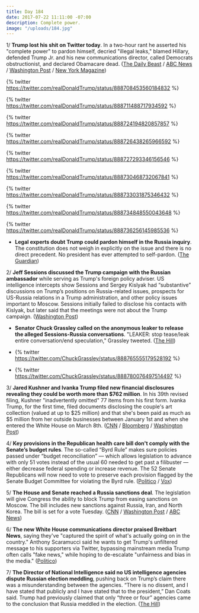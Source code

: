 ```yaml
---
title: Day 184
date: 2017-07-22 11:11:00 -07:00
description: Complete power.
image: "/uploads/184.jpg"
---
```


1/ **Trump lost his shit on Twitter today**. In a two-hour rant he asserted his "complete power" to pardon himself, decried "illegal leaks," blamed Hillary, defended Trump Jr. and his new communications director, called Democrats obstructionist, and declared Obamacare dead. ([The Daily Beast](http://www.thedailybeast.com/trump-loses-saturday-morning-cool-fires-off-multiple-tweets-in-long-rant) / [ABC News](http://abcnews.go.com/Politics/trump-twitter-tirade-blasts-leak-sessions-refers-presidential/story?id=48790289) / [Washington Post](https://www.washingtonpost.com/news/post-politics/wp/2017/07/22/trump-denounces-illegal-leaks-in-new-accounts-of-his-campaigns-contact-with-russia/) / [New York Magazine](http://nymag.com/daily/intelligencer/2017/07/trump-asserts-complete-pardon-power.html))

{% twitter https://twitter.com/realDonaldTrump/status/888708453560184832 %}

{% twitter https://twitter.com/realDonaldTrump/status/888711488717934592 %}

{% twitter https://twitter.com/realDonaldTrump/status/888724194820857857 %}

{% twitter https://twitter.com/realDonaldTrump/status/888726438265966592 %}

{% twitter https://twitter.com/realDonaldTrump/status/888727293346156546 %}

{% twitter https://twitter.com/realDonaldTrump/status/888730468732067841 %}

{% twitter https://twitter.com/realDonaldTrump/status/888733031875346432 %}

{% twitter https://twitter.com/realDonaldTrump/status/888734848550043648 %}

{% twitter https://twitter.com/realDonaldTrump/status/888736256145985536  %}

* **Legal experts doubt Trump could pardon himself in the Russia inquiry**. The constitution does not weigh in explicitly on the issue and there is no direct precedent. No president has ever attempted to self-pardon. ([The Guardian](https://www.theguardian.com/us-news/2017/jul/22/pardon-donald-trump-russia-investigation-legal-experts))

2/ **Jeff Sessions discussed the Trump campaign with the Russian ambassador** while serving as Trump's foreign policy adviser. US intelligence intercepts show Sessions and Sergey Kislyak had “substantive” discussions on Trump’s positions on Russia-related issues, prospects for US-Russia relations in a Trump administration, and other policy issues important to Moscow. Sessions initially failed to disclose his contacts with Kislyak, but later said that the meetings were not about the Trump campaign. ([Washington Post](https://www.washingtonpost.com/world/national-security/sessions-discussed-trump-campaign-related-matters-with-russian-ambassador-us-intelligence-intercepts-show/2017/07/21/3e704692-6e44-11e7-9c15-177740635e83_story.html))

* **Senator Chuck Grassley called on the anonymous leaker to release the alleged Sessions-Russia conversations**. "LEAKER: stop tease/leak entire conversation/end speculation," Grassley tweeted. ([The Hill](http://thehill.com/homenews/administration/343285-grassley-calls-on-leaker-to-release-sessions-conversation))

* {% twitter https://twitter.com/ChuckGrassley/status/888765555179528192 %}

* {% twitter https://twitter.com/ChuckGrassley/status/888780076497514497 %}

3/ **Jared Kushner and Ivanka Trump filed new financial disclosures revealing they could be worth more than $762 million**. In his 39th revised filing, Kushner "inadvertently omitted" 77 items from his first form. Ivanka Trump, for the first time, filed documents disclosing the couple's art collection (valued at up to $25 million) and that she's been paid as much as $5 million from her outside businesses between January 1st and when she entered the White House on March 8th. ([CNN](http://money.cnn.com/2017/07/21/news/jared-kushner-ivanka-trump-financial-disclosure/index.html) / [Bloomberg](https://www.bloomberg.com/news/articles/2017-07-21/kushner-s-amended-financial-disclosure-shows-sprawling-assets-j5egyvpg) / [Washington Post](https://www.washingtonpost.com/politics/kushner-failed-to-disclose-dozens-of-financial-holdings-new-document-shows/2017/07/21/1a11a566-6e35-11e7-96ab-5f38140b38cc_story.html))

4/ **Key provisions in the Republican health care bill don't comply with the Senate’s budget rules**. The so-called “Byrd Rule” makes sure policies passed under “budget reconciliation” — which allows legislation to advance with only 51 votes instead of the usual 60 needed to get past a filibuster — either decrease federal spending or increase revenue. The 52 Senate Republicans will now need to vote to preserve each provision flagged by the Senate Budget Committee for violating the Byrd rule. ([Politico](http://www.politico.com/story/2017/07/21/democrats-key-provisions-stripped-from-obamacare-bill-240820) / [Vox](https://www.vox.com/policy-and-politics/2017/7/21/16012950/senate-health-care-bill-byrd-rule-rulings))

5/ **The House and Senate reached a Russia sanctions deal**. The legislation will give Congress the ability to block Trump from easing sanctions on Moscow. The bill includes new sanctions against Russia, Iran, and North Korea. The bill is set for a vote Tuesday. ([CNN](http://www.cnn.com/2017/07/22/politics/congress-deal-russia-sanctions/index.html) / [Washington Post](https://www.washingtonpost.com/powerpost/congress-breaks-impasse-on-bill-to-slap-sanctions-on-russia-iran-and-north-korea/2017/07/22/c89d5cb6-6d58-11e7-96ab-5f38140b38cc_story.html) / [ABC News](http://abcnews.go.com/Politics/congress-strikes-deal-bill-slap-sanctions-russia/story?id=48792838))

6/ **The new White House communications director praised Breitbart News**, saying they've "captured the spirit of what's actually going on in the country." Anthony Scaramucci said he wants to get Trump's unfiltered message to his supporters via Twitter, bypassing mainstream media Trump often calls "fake news," while hoping to de-escalate "unfairness and bias in the media." ([Politico](http://www.politico.com/story/2017/07/22/scaramucci-praises-breitbart-first-interview-240848))

7/ **The Director of National Intelligence said no US intelligence agencies dispute Russian election meddling**, pushing back on Trump’s claim there was a misunderstanding between the agencies. “There is no dissent, and I have stated that publicly and I have stated that to the president,” Dan Coats said. Trump had previously claimed that only “three or four” agencies came to the conclusion that Russia meddled in the election. ([The Hill](http://thehill.com/blogs/blog-briefing-room/news/343290-us-intelligence-chief-no-agencies-dispute-russian-election))
